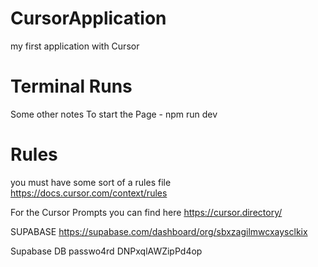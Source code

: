 # CursorApplication
my first application with Cursor

# Terminal Runs
Some other notes To start the Page - npm run dev

# Rules
you must have some sort of a rules file
https://docs.cursor.com/context/rules

For the Cursor Prompts you can find here
https://cursor.directory/

SUPABASE
https://supabase.com/dashboard/org/sbxzagilmwcxaysclkix

Supabase DB passwo4rd
DNPxqlAWZipPd4op